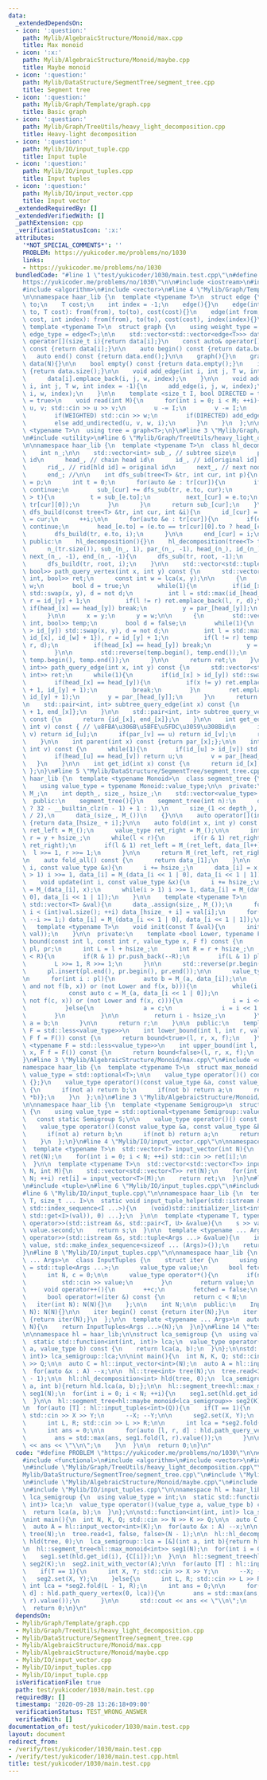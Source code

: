 ```yaml
---
data:
  _extendedDependsOn:
  - icon: ':question:'
    path: Mylib/AlgebraicStructure/Monoid/max.cpp
    title: Max monoid
  - icon: ':x:'
    path: Mylib/AlgebraicStructure/Monoid/maybe.cpp
    title: Maybe monoid
  - icon: ':question:'
    path: Mylib/DataStructure/SegmentTree/segment_tree.cpp
    title: Segment tree
  - icon: ':question:'
    path: Mylib/Graph/Template/graph.cpp
    title: Basic graph
  - icon: ':question:'
    path: Mylib/Graph/TreeUtils/heavy_light_decomposition.cpp
    title: Heavy-light decomposition
  - icon: ':question:'
    path: Mylib/IO/input_tuple.cpp
    title: Input tuple
  - icon: ':question:'
    path: Mylib/IO/input_tuples.cpp
    title: Input tuples
  - icon: ':question:'
    path: Mylib/IO/input_vector.cpp
    title: Input vector
  _extendedRequiredBy: []
  _extendedVerifiedWith: []
  _pathExtension: cpp
  _verificationStatusIcon: ':x:'
  attributes:
    '*NOT_SPECIAL_COMMENTS*': ''
    PROBLEM: https://yukicoder.me/problems/no/1030
    links:
    - https://yukicoder.me/problems/no/1030
  bundledCode: "#line 1 \"test/yukicoder/1030/main.test.cpp\"\n#define PROBLEM \"\
    https://yukicoder.me/problems/no/1030\"\n\n#include <iostream>\n#include <functional>\n\
    #include <algorithm>\n#include <vector>\n#line 4 \"Mylib/Graph/Template/graph.cpp\"\
    \n\nnamespace haar_lib {\n  template <typename T>\n  struct edge {\n    int from,\
    \ to;\n    T cost;\n    int index = -1;\n    edge(){}\n    edge(int from, int\
    \ to, T cost): from(from), to(to), cost(cost){}\n    edge(int from, int to, T\
    \ cost, int index): from(from), to(to), cost(cost), index(index){}\n  };\n\n \
    \ template <typename T>\n  struct graph {\n    using weight_type = T;\n    using\
    \ edge_type = edge<T>;\n\n    std::vector<std::vector<edge<T>>> data;\n\n    auto&\
    \ operator[](size_t i){return data[i];}\n    const auto& operator[](size_t i)\
    \ const {return data[i];}\n\n    auto begin() const {return data.begin();}\n \
    \   auto end() const {return data.end();}\n\n    graph(){}\n    graph(int N):\
    \ data(N){}\n\n    bool empty() const {return data.empty();}\n    int size() const\
    \ {return data.size();}\n\n    void add_edge(int i, int j, T w, int index = -1){\n\
    \      data[i].emplace_back(i, j, w, index);\n    }\n\n    void add_undirected(int\
    \ i, int j, T w, int index = -1){\n      add_edge(i, j, w, index);\n      add_edge(j,\
    \ i, w, index);\n    }\n\n    template <size_t I, bool DIRECTED = true, bool WEIGHTED\
    \ = true>\n    void read(int M){\n      for(int i = 0; i < M; ++i){\n        int\
    \ u, v; std::cin >> u >> v;\n        u -= I;\n        v -= I;\n        T w = 1;\n\
    \        if(WEIGHTED) std::cin >> w;\n        if(DIRECTED) add_edge(u, v, w, i);\n\
    \        else add_undirected(u, v, w, i);\n      }\n    }\n  };\n\n  template\
    \ <typename T>\n  using tree = graph<T>;\n}\n#line 3 \"Mylib/Graph/TreeUtils/heavy_light_decomposition.cpp\"\
    \n#include <utility>\n#line 6 \"Mylib/Graph/TreeUtils/heavy_light_decomposition.cpp\"\
    \n\nnamespace haar_lib {\n  template <typename T>\n  class hl_decomposition {\n\
    \    int n_;\n\n    std::vector<int> sub_, // subtree size\n      par_, // parent\
    \ id\n      head_, // chain head id\n      id_, // id[original id] = hld id\n\
    \      rid_, // rid[hld id] = original id\n      next_, // next node in a chain\n\
    \      end_; //\n\n    int dfs_sub(tree<T> &tr, int cur, int p){\n      par_[cur]\
    \ = p;\n      int t = 0;\n      for(auto &e : tr[cur]){\n        if(e.to == p)\
    \ continue;\n        sub_[cur] += dfs_sub(tr, e.to, cur);\n        if(sub_[e.to]\
    \ > t){\n          t = sub_[e.to];\n          next_[cur] = e.to;\n          std::swap(e,\
    \ tr[cur][0]);\n        }\n      }\n      return sub_[cur];\n    }\n\n    void\
    \ dfs_build(const tree<T> &tr, int cur, int &i){\n      id_[cur] = i;\n      rid_[i]\
    \ = cur;\n      ++i;\n\n      for(auto &e : tr[cur]){\n        if(e.to == par_[cur])\
    \ continue;\n        head_[e.to] = (e.to == tr[cur][0].to ? head_[cur] : e.to);\n\
    \        dfs_build(tr, e.to, i);\n      }\n\n      end_[cur] = i;\n    }\n\n \
    \ public:\n    hl_decomposition(){}\n    hl_decomposition(tree<T> tr, int root):\n\
    \      n_(tr.size()), sub_(n_, 1), par_(n_, -1), head_(n_), id_(n_), rid_(n_),\
    \ next_(n_, -1), end_(n_, -1){\n      dfs_sub(tr, root, -1);\n      int i = 0;\n\
    \      dfs_build(tr, root, i);\n    }\n\n    std::vector<std::tuple<int, int,\
    \ bool>> path_query_vertex(int x, int y) const {\n      std::vector<std::tuple<int,\
    \ int, bool>> ret;\n      const int w = lca(x, y);\n\n      {\n        int y =\
    \ w;\n        bool d = true;\n        while(1){\n          if(id_[x] > id_[y])\
    \ std::swap(x, y), d = not d;\n          int l = std::max(id_[head_[y]], id_[x]),\
    \ r = id_[y] + 1;\n          if(l != r) ret.emplace_back(l, r, d);\n         \
    \ if(head_[x] == head_[y]) break;\n          y = par_[head_[y]];\n        }\n\
    \      }\n\n      x = y;\n      y = w;\n\n      {\n        std::vector<std::tuple<int,\
    \ int, bool>> temp;\n        bool d = false;\n        while(1){\n          if(id_[x]\
    \ > id_[y]) std::swap(x, y), d = not d;\n          int l = std::max({id_[head_[y]],\
    \ id_[x], id_[w] + 1}), r = id_[y] + 1;\n          if(l != r) temp.emplace_back(l,\
    \ r, d);\n          if(head_[x] == head_[y]) break;\n          y = par_[head_[y]];\n\
    \        }\n\n        std::reverse(temp.begin(), temp.end());\n        ret.insert(ret.end(),\
    \ temp.begin(), temp.end());\n      }\n\n      return ret;\n    }\n\n    std::vector<std::pair<int,\
    \ int>> path_query_edge(int x, int y) const {\n      std::vector<std::pair<int,\
    \ int>> ret;\n      while(1){\n        if(id_[x] > id_[y]) std::swap(x, y);\n\
    \        if(head_[x] == head_[y]){\n          if(x != y) ret.emplace_back(id_[x]\
    \ + 1, id_[y] + 1);\n          break;\n        }\n        ret.emplace_back(id_[head_[y]],\
    \ id_[y] + 1);\n        y = par_[head_[y]];\n      }\n      return ret;\n    }\n\
    \n    std::pair<int, int> subtree_query_edge(int x) const {\n      return {id_[x]\
    \ + 1, end_[x]};\n    }\n\n    std::pair<int, int> subtree_query_vertex(int x)\
    \ const {\n      return {id_[x], end_[x]};\n    }\n\n    int get_edge_id(int u,\
    \ int v) const { // \u8FBA\u306B\u5BFE\u5FDC\u3059\u308Bid\n      if(par_[u] ==\
    \ v) return id_[u];\n      if(par_[v] == u) return id_[v];\n      return -1;\n\
    \    }\n\n    int parent(int x) const {return par_[x];};\n\n    int lca(int u,\
    \ int v) const {\n      while(1){\n        if(id_[u] > id_[v]) std::swap(u, v);\n\
    \        if(head_[u] == head_[v]) return u;\n        v = par_[head_[v]];\n   \
    \   }\n    }\n\n    int get_id(int x) const {\n      return id_[x];\n    }\n \
    \ };\n}\n#line 5 \"Mylib/DataStructure/SegmentTree/segment_tree.cpp\"\n\nnamespace\
    \ haar_lib {\n  template <typename Monoid>\n  class segment_tree {\n  public:\n\
    \    using value_type = typename Monoid::value_type;\n\n  private:\n    Monoid\
    \ M_;\n    int depth_, size_, hsize_;\n    std::vector<value_type> data_;\n\n\
    \  public:\n    segment_tree(){}\n    segment_tree(int n):\n      depth_(n > 1\
    \ ? 32 - __builtin_clz(n - 1) + 1 : 1),\n      size_(1 << depth_), hsize_(size_\
    \ / 2),\n      data_(size_, M_())\n    {}\n\n    auto operator[](int i) const\
    \ {return data_[hsize_ + i];}\n\n    auto fold(int x, int y) const {\n      value_type\
    \ ret_left = M_();\n      value_type ret_right = M_();\n\n      int l = x + hsize_,\
    \ r = y + hsize_;\n      while(l < r){\n        if(r & 1) ret_right = M_(data_[--r],\
    \ ret_right);\n        if(l & 1) ret_left = M_(ret_left, data_[l++]);\n      \
    \  l >>= 1, r >>= 1;\n      }\n\n      return M_(ret_left, ret_right);\n    }\n\
    \n    auto fold_all() const {\n      return data_[1];\n    }\n\n    void set(int\
    \ i, const value_type &x){\n      i += hsize_;\n      data_[i] = x;\n      while(i\
    \ > 1) i >>= 1, data_[i] = M_(data_[i << 1 | 0], data_[i << 1 | 1]);\n    }\n\n\
    \    void update(int i, const value_type &x){\n      i += hsize_;\n      data_[i]\
    \ = M_(data_[i], x);\n      while(i > 1) i >>= 1, data_[i] = M_(data_[i << 1 |\
    \ 0], data_[i << 1 | 1]);\n    }\n\n    template <typename T>\n    void init_with_vector(const\
    \ std::vector<T> &val){\n      data_.assign(size_, M_());\n      for(int i = 0;\
    \ i < (int)val.size(); ++i) data_[hsize_ + i] = val[i];\n      for(int i = hsize_;\
    \ --i >= 1;) data_[i] = M_(data_[i << 1 | 0], data_[i << 1 | 1]);\n    }\n\n \
    \   template <typename T>\n    void init(const T &val){\n      init_with_vector(std::vector<value_type>(hsize_,\
    \ val));\n    }\n\n  private:\n    template <bool Lower, typename F>\n    int\
    \ bound(const int l, const int r, value_type x, F f) const {\n      std::vector<int>\
    \ pl, pr;\n      int L = l + hsize_;\n      int R = r + hsize_;\n      while(L\
    \ < R){\n        if(R & 1) pr.push_back(--R);\n        if(L & 1) pl.push_back(L++);\n\
    \        L >>= 1, R >>= 1;\n      }\n\n      std::reverse(pr.begin(), pr.end());\n\
    \      pl.insert(pl.end(), pr.begin(), pr.end());\n\n      value_type a = M_();\n\
    \n      for(int i : pl){\n        auto b = M_(a, data_[i]);\n\n        if((Lower\
    \ and not f(b, x)) or (not Lower and f(x, b))){\n          while(i < hsize_){\n\
    \            const auto c = M_(a, data_[i << 1 | 0]);\n            if((Lower and\
    \ not f(c, x)) or (not Lower and f(x, c))){\n              i = i << 1 | 0;\n \
    \           }else{\n              a = c;\n              i = i << 1 | 1;\n    \
    \        }\n          }\n\n          return i - hsize_;\n        }\n\n       \
    \ a = b;\n      }\n\n      return r;\n    }\n\n  public:\n    template <typename\
    \ F = std::less<value_type>>\n    int lower_bound(int l, int r, value_type x,\
    \ F f = F()) const {\n      return bound<true>(l, r, x, f);\n    }\n\n    template\
    \ <typename F = std::less<value_type>>\n    int upper_bound(int l, int r, value_type\
    \ x, F f = F()) const {\n      return bound<false>(l, r, x, f);\n    }\n  };\n\
    }\n#line 3 \"Mylib/AlgebraicStructure/Monoid/max.cpp\"\n#include <optional>\n\n\
    namespace haar_lib {\n  template <typename T>\n  struct max_monoid {\n    using\
    \ value_type = std::optional<T>;\n\n    value_type operator()() const {return\
    \ {};}\n    value_type operator()(const value_type &a, const value_type &b) const\
    \ {\n      if(not a) return b;\n      if(not b) return a;\n      return {std::max(*a,\
    \ *b)};\n    }\n  };\n}\n#line 3 \"Mylib/AlgebraicStructure/Monoid/maybe.cpp\"\
    \n\nnamespace haar_lib {\n  template <typename Semigroup>\n  struct maybe_monoid\
    \ {\n    using value_type = std::optional<typename Semigroup::value_type>;\n \
    \   const static Semigroup S;\n\n    value_type operator()() const {return std::nullopt;}\n\
    \    value_type operator()(const value_type &a, const value_type &b) const {\n\
    \      if(not a) return b;\n      if(not b) return a;\n      return {S(*a, *b)};\n\
    \    }\n  };\n}\n#line 4 \"Mylib/IO/input_vector.cpp\"\n\nnamespace haar_lib {\n\
    \  template <typename T>\n  std::vector<T> input_vector(int N){\n    std::vector<T>\
    \ ret(N);\n    for(int i = 0; i < N; ++i) std::cin >> ret[i];\n    return ret;\n\
    \  }\n\n  template <typename T>\n  std::vector<std::vector<T>> input_vector(int\
    \ N, int M){\n    std::vector<std::vector<T>> ret(N);\n    for(int i = 0; i <\
    \ N; ++i) ret[i] = input_vector<T>(M);\n    return ret;\n  }\n}\n#line 4 \"Mylib/IO/input_tuples.cpp\"\
    \n#include <tuple>\n#line 6 \"Mylib/IO/input_tuples.cpp\"\n#include <initializer_list>\n\
    #line 6 \"Mylib/IO/input_tuple.cpp\"\n\nnamespace haar_lib {\n  template <typename\
    \ T, size_t ... I>\n  static void input_tuple_helper(std::istream &s, T &val,\
    \ std::index_sequence<I ...>){\n    (void)std::initializer_list<int>{(void(s >>\
    \ std::get<I>(val)), 0) ...};\n  }\n\n  template <typename T, typename U>\n  std::istream&\
    \ operator>>(std::istream &s, std::pair<T, U> &value){\n    s >> value.first >>\
    \ value.second;\n    return s;\n  }\n\n  template <typename ... Args>\n  std::istream&\
    \ operator>>(std::istream &s, std::tuple<Args ...> &value){\n    input_tuple_helper(s,\
    \ value, std::make_index_sequence<sizeof ... (Args)>());\n    return s;\n  }\n\
    }\n#line 8 \"Mylib/IO/input_tuples.cpp\"\n\nnamespace haar_lib {\n  template <typename\
    \ ... Args>\n  class InputTuples {\n    struct iter {\n      using value_type\
    \ = std::tuple<Args ...>;\n      value_type value;\n      bool fetched = false;\n\
    \      int N, c = 0;\n\n      value_type operator*(){\n        if(not fetched){\n\
    \          std::cin >> value;\n        }\n        return value;\n      }\n\n \
    \     void operator++(){\n        ++c;\n        fetched = false;\n      }\n\n\
    \      bool operator!=(iter &) const {\n        return c < N;\n      }\n\n   \
    \   iter(int N): N(N){}\n    };\n\n    int N;\n\n  public:\n    InputTuples(int\
    \ N): N(N){}\n\n    iter begin() const {return iter(N);}\n    iter end() const\
    \ {return iter(N);}\n  };\n\n  template <typename ... Args>\n  auto input_tuples(int\
    \ N){\n    return InputTuples<Args ...>(N);\n  }\n}\n#line 14 \"test/yukicoder/1030/main.test.cpp\"\
    \n\nnamespace hl = haar_lib;\n\nstruct lca_semigroup {\n  using value_type = int;\n\
    \  static std::function<int(int, int)> lca;\n  value_type operator()(value_type\
    \ a, value_type b) const {\n    return lca(a, b);\n  }\n};\n\nstd::function<int(int,\
    \ int)> lca_semigroup::lca;\n\nint main(){\n  int N, K, Q; std::cin >> N >> K\
    \ >> Q;\n\n  auto C = hl::input_vector<int>(N);\n  auto A = hl::input_vector<int>(K);\n\
    \  for(auto &x : A) --x;\n\n  hl::tree<int> tree(N);\n  tree.read<1, false, false>(N\
    \ - 1);\n\n  hl::hl_decomposition<int> hld(tree, 0);\n  lca_semigroup::lca = [&](int\
    \ a, int b){return hld.lca(a, b);};\n\n  hl::segment_tree<hl::max_monoid<int>>\
    \ seg1(N);\n  for(int i = 0; i < N; ++i){\n    seg1.set(hld.get_id(i), {C[i]});\n\
    \  }\n\n  hl::segment_tree<hl::maybe_monoid<lca_semigroup>> seg2(K);\n  seg2.init_with_vector(A);\n\
    \n  for(auto [T] : hl::input_tuples<int>(Q)){\n    if(T == 1){\n      int X, Y;\
    \ std::cin >> X >> Y;\n      --X; --Y;\n\n      seg2.set(X, Y);\n    }else{\n\
    \      int L, R; std::cin >> L >> R;\n\n      int lca = *seg2.fold(L - 1, R);\n\
    \      int ans = 0;\n\n      for(auto [l, r, d] : hld.path_query_vertex(0, lca)){\n\
    \        ans = std::max(ans, seg1.fold(l, r).value());\n      }\n\n      std::cout\
    \ << ans << \"\\n\";\n    }\n  }\n\n  return 0;\n}\n"
  code: "#define PROBLEM \"https://yukicoder.me/problems/no/1030\"\n\n#include <iostream>\n\
    #include <functional>\n#include <algorithm>\n#include <vector>\n#include \"Mylib/Graph/Template/graph.cpp\"\
    \n#include \"Mylib/Graph/TreeUtils/heavy_light_decomposition.cpp\"\n#include \"\
    Mylib/DataStructure/SegmentTree/segment_tree.cpp\"\n#include \"Mylib/AlgebraicStructure/Monoid/max.cpp\"\
    \n#include \"Mylib/AlgebraicStructure/Monoid/maybe.cpp\"\n#include \"Mylib/IO/input_vector.cpp\"\
    \n#include \"Mylib/IO/input_tuples.cpp\"\n\nnamespace hl = haar_lib;\n\nstruct\
    \ lca_semigroup {\n  using value_type = int;\n  static std::function<int(int,\
    \ int)> lca;\n  value_type operator()(value_type a, value_type b) const {\n  \
    \  return lca(a, b);\n  }\n};\n\nstd::function<int(int, int)> lca_semigroup::lca;\n\
    \nint main(){\n  int N, K, Q; std::cin >> N >> K >> Q;\n\n  auto C = hl::input_vector<int>(N);\n\
    \  auto A = hl::input_vector<int>(K);\n  for(auto &x : A) --x;\n\n  hl::tree<int>\
    \ tree(N);\n  tree.read<1, false, false>(N - 1);\n\n  hl::hl_decomposition<int>\
    \ hld(tree, 0);\n  lca_semigroup::lca = [&](int a, int b){return hld.lca(a, b);};\n\
    \n  hl::segment_tree<hl::max_monoid<int>> seg1(N);\n  for(int i = 0; i < N; ++i){\n\
    \    seg1.set(hld.get_id(i), {C[i]});\n  }\n\n  hl::segment_tree<hl::maybe_monoid<lca_semigroup>>\
    \ seg2(K);\n  seg2.init_with_vector(A);\n\n  for(auto [T] : hl::input_tuples<int>(Q)){\n\
    \    if(T == 1){\n      int X, Y; std::cin >> X >> Y;\n      --X; --Y;\n\n   \
    \   seg2.set(X, Y);\n    }else{\n      int L, R; std::cin >> L >> R;\n\n     \
    \ int lca = *seg2.fold(L - 1, R);\n      int ans = 0;\n\n      for(auto [l, r,\
    \ d] : hld.path_query_vertex(0, lca)){\n        ans = std::max(ans, seg1.fold(l,\
    \ r).value());\n      }\n\n      std::cout << ans << \"\\n\";\n    }\n  }\n\n\
    \  return 0;\n}\n"
  dependsOn:
  - Mylib/Graph/Template/graph.cpp
  - Mylib/Graph/TreeUtils/heavy_light_decomposition.cpp
  - Mylib/DataStructure/SegmentTree/segment_tree.cpp
  - Mylib/AlgebraicStructure/Monoid/max.cpp
  - Mylib/AlgebraicStructure/Monoid/maybe.cpp
  - Mylib/IO/input_vector.cpp
  - Mylib/IO/input_tuples.cpp
  - Mylib/IO/input_tuple.cpp
  isVerificationFile: true
  path: test/yukicoder/1030/main.test.cpp
  requiredBy: []
  timestamp: '2020-09-28 13:26:18+09:00'
  verificationStatus: TEST_WRONG_ANSWER
  verifiedWith: []
documentation_of: test/yukicoder/1030/main.test.cpp
layout: document
redirect_from:
- /verify/test/yukicoder/1030/main.test.cpp
- /verify/test/yukicoder/1030/main.test.cpp.html
title: test/yukicoder/1030/main.test.cpp
---
```

